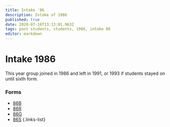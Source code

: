```yaml
---
title: Intake '86
description: Intake of 1986
published: true
date: 2020-07-16T13:13:01.963Z
tags: past students, students, 1986, intake 86
editor: markdown
---
```


# Intake 1986
This year group joined in 1986 and left in 1991, or 1993 if students stayed on until sixth form.
### Forms
- [86B](/students/past/intake-86/b)
- [86R](/students/past/intake-86/r)
- [86G](/students/past/intake-86/g)
- [86S](/students/past/intake-86/s)
{.links-list}

